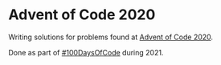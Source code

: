 # Advent of Code 2020
Writing solutions for problems found at [Advent of Code 2020](https://adventofcode.com/2020).

Done as part of [#100DaysOfCode](https://github.com/erifo/100-days-of-code) during 2021.